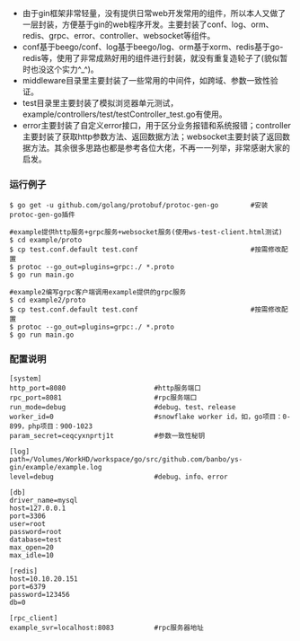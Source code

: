 - 由于gin框架非常轻量，没有提供日常web开发常用的组件，所以本人又做了一层封装，方便基于gin的web程序开发。主要封装了conf、log、orm、redis、grpc、error、controller、websocket等组件。
- conf基于beego/conf、log基于beego/log、orm基于xorm、redis基于go-redis等，使用了非常成熟好用的组件进行封装，就没有重复造轮子了(貌似暂时也没这个实力^_^)。
- middleware目录里主要封装了一些常用的中间件，如跨域、参数一致性验证。
- test目录里主要封装了模拟浏览器单元测试，example/controllers/test/testController_test.go有使用。
- error主要封装了自定义error接口，用于区分业务报错和系统报错；controller主要封装了获取http参数方法、返回数据方法；websocket主要封装了返回数据方法。其余很多思路也都是参考各位大佬，不再一一列举，非常感谢大家的启发。

### 运行例子
```
$ go get -u github.com/golang/protobuf/protoc-gen-go        #安装protoc-gen-go插件

#example提供http服务+grpc服务+websocket服务(使用ws-test-client.html测试)
$ cd example/proto
$ cp test.conf.default test.conf                            #按需修改配置
$ protoc --go_out=plugins=grpc:./ *.proto
$ go run main.go

#example2编写grpc客户端调用example提供的grpc服务
$ cd example2/proto
$ cp test.conf.default test.conf                            #按需修改配置
$ protoc --go_out=plugins=grpc:./ *.proto
$ go run main.go
```


### 配置说明
```
[system]
http_port=8080                      #http服务端口
rpc_port=8081                       #rpc服务端口
run_mode=debug                      #debug、test、release
worker_id=0                         #snowflake worker id，如，go项目：0-899，php项目：900-1023
param_secret=ceqcyxnprtj1t          #参数一致性秘钥

[log]
path=/Volumes/WorkHD/workspace/go/src/github.com/banbo/ys-gin/example/example.log
level=debug                         #debug、info、error

[db]
driver_name=mysql
host=127.0.0.1
port=3306
user=root
password=root
database=test
max_open=20
max_idle=10

[redis]
host=10.10.20.151
port=6379
password=123456
db=0

[rpc_client]
example_svr=localhost:8083          #rpc服务器地址
```